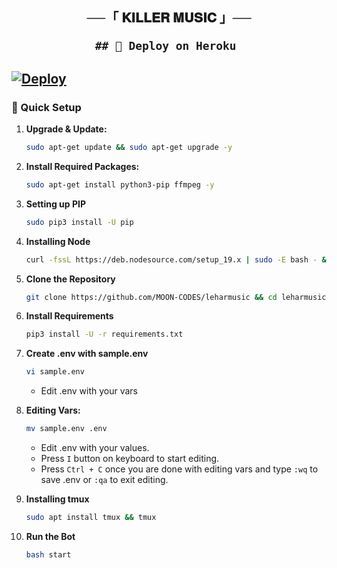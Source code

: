 <h2 align="center">
    ──「 𝐊𝐈𝐋𝐋𝐄𝐑 𝐌𝐔𝐒𝐈𝐂 」──

    ## 🚀 Deploy on Heroku 
[![Deploy](https://www.herokucdn.com/deploy/button.svg)](https://dashboard.heroku.com/new?template=https://github.com/MR-KILLER-OP/KILLER-MOON-MUSIC)
---

### 🔧 Quick Setup

1. **Upgrade & Update:**
   ```bash
   sudo apt-get update && sudo apt-get upgrade -y
   ```

2. **Install Required Packages:**
   ```bash
   sudo apt-get install python3-pip ffmpeg -y
   ```
3. **Setting up PIP**
   ```bash
   sudo pip3 install -U pip
   ```
4. **Installing Node**
   ```bash
   curl -fssL https://deb.nodesource.com/setup_19.x | sudo -E bash - && sudo apt-get install nodejs -y && npm i -g npm
   ```
5. **Clone the Repository**
   ```bash
   git clone https://github.com/MOON-CODES/leharmusic && cd leharmusic
   ```
6. **Install Requirements**
   ```bash
   pip3 install -U -r requirements.txt
   ```
7. **Create .env  with sample.env**
   ```bash
   vi sample.env
   ```
   - Edit .env with your vars
8. **Editing Vars:**
   ```bash
   mv sample.env .env
   ```
   - Edit .env with your values.
   - Press `I` button on keyboard to start editing.
   - Press `Ctrl + C`  once you are done with editing vars and type `:wq` to save .env or `:qa` to exit editing.
9. **Installing tmux**
    ```bash
    sudo apt install tmux && tmux
    ```
10. **Run the Bot**
    ```bash
    bash start
    ```
    
